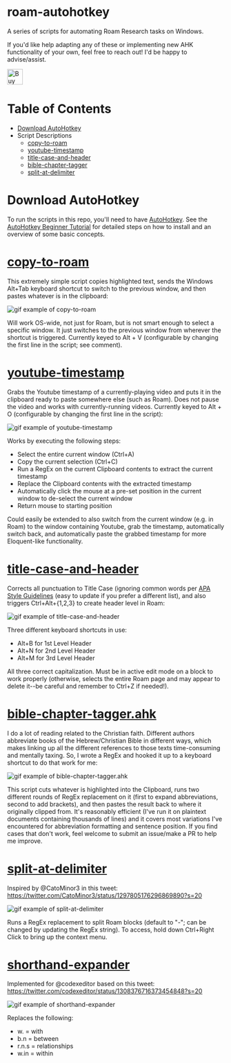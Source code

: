# roam-autohotkey
A series of scripts for automating Roam Research tasks on Windows.

If you'd like help adapting any of these or implementing new AHK functionality of your own, feel free to reach out! I'd be happy to advise/assist.

<a href='https://ko-fi.com/R6R622EYH' target='_blank'><img height='30' style='border:0px;height:36px;' src='https://cdn.ko-fi.com/cdn/kofi5.png?v=2' border='0' alt='Buy Me a Coffee at ko-fi.com' /></a>

# Table of Contents

* [Download AutoHotkey](#download-autohotkey)
* Script Descriptions
    * [copy-to-roam](#copy-to-roam)
    * [youtube-timestamp](#youtube-timestamp)
    * [title-case-and-header](#title-case-and-header)
    * [bible-chapter-tagger](#bible-chapter-tagger)
    * [split-at-delimiter](#split-at-delimiter)

# Download AutoHotkey
To run the scripts in this repo, you'll need to have [AutoHotkey](https://www.autohotkey.com/). See the [AutoHotkey Beginner Tutorial](https://www.autohotkey.com/docs/Tutorial.htm) for detailed steps on how to install and an overview of some basic concepts.

# [copy-to-roam](https://github.com/OverWilliam/roam-autohotkey/blob/master/copy-to-roam.ahk)

This extremely simple script copies highlighted text, sends the Windows Alt+Tab keyboard shortcut to switch to the previous window, and then pastes whatever is in the clipboard:

![gif example of copy-to-roam](https://github.com/CFiggers/roam-autohotkey/blob/master/gifs/copy-to-roam-example2.gif)

Will work OS-wide, not just for Roam, but is not smart enough to select a specific window. It just switches to the previous window from wherever the shortcut is triggered. Currently keyed to Alt + V (configurable by changing the first line in the script; see comment).

# [youtube-timestamp](https://github.com/CFiggers/roam-autohotkey/blob/master/youtube-timestamp.ahk)

Grabs the Youtube timestamp of a currently-playing video and puts it in the clipboard ready to paste somewhere else (such as Roam). Does not pause the video and works with currently-running videos. Currently keyed to Alt + O (configurable by changing the first line in the script):

![gif example of youtube-timestamp](https://github.com/CFiggers/roam-autohotkey/blob/master/gifs/youtube-timestamp-example.gif)

Works by executing the following steps:
* Select the entire current window (Ctrl+A)
* Copy the current selection (Ctrl+C)
* Run a RegEx on the current Clipboard contents to extract the current timestamp
* Replace the Clipboard contents with the extracted timestamp
* Automatically click the mouse at a pre-set position in the current window to de-select the current window
* Return mouse to starting position

Could easily be extended to also switch from the current window (e.g. in Roam) to the window containing Youtube, grab the timestamp, automatically switch back, and automatically paste the grabbed timestamp for more Eloquent-like functionality.

# [title-case-and-header](https://github.com/CFiggers/roam-autohotkey/blob/master/title-case-and-header.ahk)

Corrects all punctuation to Title Case (ignoring common words per [APA Style Guidelines](https://apastyle.apa.org/style-grammar-guidelines/capitalization/title-case) (easy to update if you prefer a different list), and also triggers Ctrl+Alt+{1,2,3} to create header level in Roam:

![gif example of title-case-and-header](https://github.com/CFiggers/roam-autohotkey/blob/master/gifs/title-case-and-header-example.gif)

Three different keyboard shortcuts in use:
* Alt+B for 1st Level Header
* Alt+N for 2nd Level Header
* Alt+M for 3rd Level Header

All three correct capitalization. Must be in active edit mode on a block to work properly (otherwise, selects the entire Roam page and may appear to delete it--be careful and remember to Ctrl+Z if needed!).

# [bible-chapter-tagger.ahk](https://github.com/CFiggers/roam-autohotkey/blob/master/bible-chapter-tagger.ahk)

I do a lot of reading related to the Christian faith. Different authors abbreviate books of the Hebrew/Christian Bible in different ways, which makes linking up all the different references to those texts time-consuming and mentally taxing. So, I wrote a RegEx and hooked it up to a keyboard shortcut to do that work for me:

![gif example of bible-chapter-tagger.ahk](https://github.com/CFiggers/roam-autohotkey/blob/master/gifs/bible-chapter-tagger-example.gif)

This script cuts whatever is highlighted into the Clipboard, runs two different rounds of RegEx replacement on it (first to expand abbreviations, second to add brackets), and then pastes the result back to where it originally clipped from. It's reasonably efficient (I've run it on plaintext documents containing thousands of lines) and it covers most variations I've encountered for abbreviation formatting and sentence position. If you find cases that don't work, feel welcome to submit an issue/make a PR to help me improve.

# [split-at-delimiter](https://github.com/CFiggers/roam-autohotkey/blob/master/split-at-delimiter.ahk)

Inspired by @CatoMinor3 in this tweet: https://twitter.com/CatoMinor3/status/1297805176296869890?s=20

![gif example of split-at-delimiter](https://github.com/CFiggers/roam-autohotkey/blob/master/gifs/split-at-delimiter-example.gif)

Runs a RegEx replacement to split Roam blocks (default to "-"; can be changed by updating the RegEx string). To access, hold down Ctrl+Right Click to bring up the context menu.

# [shorthand-expander](https://github.com/CFiggers/roam-autohotkey/blob/master/shorthand-expander.ahk)

Implemented for @codexeditor based on this tweet: https://twitter.com/codexeditor/status/1308376716373454848?s=20

![gif example of shorthand-expander](https://github.com/CFiggers/roam-autohotkey/blob/master/gifs/shorthand-expander.gif)

Replaces the following: 

* w. = with
* b.n = between
* r.n.s = relationships
* w.in = within
